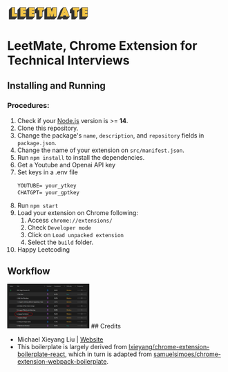 <img src="src\assets\img\leetMate_logo.png" width="190"/>

# LeetMate, Chrome Extension for Technical Interviews

## Installing and Running

### Procedures:

1. Check if your [Node.js](https://nodejs.org/) version is >= **14**.
2. Clone this repository.
3. Change the package's `name`, `description`, and `repository` fields in `package.json`.
4. Change the name of your extension on `src/manifest.json`.
5. Run `npm install` to install the dependencies.
6. Get a Youtube and Openai API key
7. Set keys in a .env file
    ```
    YOUTUBE= your_ytkey
    CHATGPT= your_gptkey
    ```
6. Run `npm start`
7. Load your extension on Chrome following:
   1. Access `chrome://extensions/`
   2. Check `Developer mode`
   3. Click on `Load unpacked extension`
   4. Select the `build` folder.
8. Happy Leetcoding

## Workflow

<img src="src\assets\img\work1.JPG" width="190"/>
## Credits

- Michael Xieyang Liu | [Website](https://lxieyang.github.io)
- This boilerplate is largely derived from [lxieyang/chrome-extension-boilerplate-react](https://github.com/lxieyang/chrome-extension-boilerplate-react), which in turn is adapted from [samuelsimoes/chrome-extension-webpack-boilerplate](https://github.com/samuelsimoes/chrome-extension-webpack-boilerplate).

